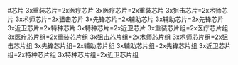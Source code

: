 #芯片
3x重装芯片=2x医疗芯片
3x医疗芯片=2x重装芯片
3x狙击芯片=2x术师芯片
3x术师芯片=2x狙击芯片
3x先锋芯片=2x辅助芯片
3x辅助芯片=2x先锋芯片
3x近卫芯片=2x特种芯片
3x特种芯片=2x近卫芯片
3x重装芯片组=2x医疗芯片组
3x医疗芯片组=2x重装芯片组
3x狙击芯片组=2x术师芯片组
3x术师芯片组=2x狙击芯片组
3x先锋芯片组=2x辅助芯片组
3x辅助芯片组=2x先锋芯片组
3x近卫芯片组=2x特种芯片组
3x特种芯片组=2x近卫芯片组


